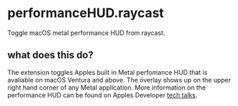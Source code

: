 # performanceHUD.raycast

Toggle macOS metal performance HUD from raycast.


## what does this do?

The extension toggles Apples built in Metal perfomance HUD that is avaliable on macOS Ventura and above.
The overlay shows up on the upper right hand corner of any Metal application.
More information on the performance HUD can be found on Apples Developer [tech talks](https://developer.apple.com/videos/play/tech-talks/110339/?time=375).
